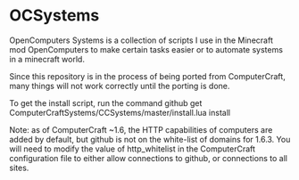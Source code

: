 OCSystems
=========

OpenComputers Systems is a collection of scripts I use in the Minecraft mod OpenComputers to make certain tasks easier or to automate systems in a minecraft world.

Since this repository is in the process of being ported from ComputerCraft, many things will not work correctly until the porting is done.

To get the install script, run the command github get ComputerCraftSystems/CCSystems/master/install.lua install

Note: as of ComputerCraft ~1.6, the HTTP capabilities of computers are added by default, but github is not on the white-list of domains for 1.6.3.  You will need to modify the value of http_whitelist in the ComputerCraft configuration file to either allow connections to github, or connections to all sites.
